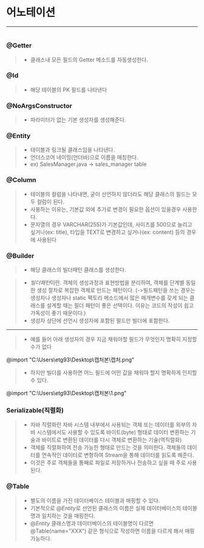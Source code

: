 # 어노테이션
---

#

### @Getter
> -   클래스내 모든 필드의 Getter 메소드를 자동생성한다.
### @Id
> -   해당 테이블의 PK 필드를 나타낸다
### @NoArgsConstructor
> - 파라미터가 없는 기본 생성자를 생성해준다.
### @Entity
> -   테이블과 링크될 클래스임을 나타낸다.
> -   언더스코어 네이밍(언더바)으로 이름을 매칭한다.
> -   ex) SalesManager.java -> sales_manager table
### @Column
> -   테이블의 컬럼을 나타내면, 굳이 선언하지 않더라도 해당 클래스의 필드는 모두 컬럼이 된다.
> -   사용하는 이유는, 기본값 외에 추가로 변경이 필요한 옵션이 있을경우 사용한다.
> -   문자열의 경우 VARCHAR(255)가 기본값인데, 사이즈를 500으로 늘리고 싶거나(ex: title), 타입을 TEXT로 변경하고 싶거나(ex: content) 등의 경우에 사용된다
### @Builder
> -   해당 클래스의  빌더패턴 클래스를 생성한다.

> - $빌더패턴$이란. 객체의 생성과정과 표현방법을 분리하여, 객체를 단계별 동일한 생성 절차로 복잡한 객체로 만드는 패턴이다.
>     (->빌드패턴을 쓰는 경우는 생성자나 생성자나 static 팩토리 메소드에서 많은 매개변수를 갖게 되는 클래스를 설계할 때는 필더 패턴이 좋은 선택이다. 이유는 코드의 작성이 쉽고 가독성이 좋기 때문이다.)
> -   생성자 상단에 선언시 생성자에 포함된 필드만 빌더에 포함한다.
---
> - 예를 들어 아래 생성자의 경우 지금 채워야할 필드가 무엇인지 명확히 지정할수가 없다

@import "C:\Users\etg93\Desktop\캡처본\캡처.png"

> - 하지만 빌더를 사용하면 어느 필드에 어떤 값을 채워야 할지 명확하게 인지할 수 있다.

@import "C:\Users\etg93\Desktop\캡처본\1.png"

### Serializable(직렬화)
 > - 자바 직렬화란 자바 시스템 내부에서 사용되는 객체 또는 데이터를 외부의 자바 시스템에서도 사용할 수 있도록 바이트(byte) 형태로 데이터 변환하는 기술과 바이트로 변환된 데이터를 다시 객체로 변환하는 기술(역직렬화)
> - 객체를 직렬화하여 전송 가능한 형태로 만드는 것을 의미한다. 객체들의 데이터를 연속적인 데이터로 변형하여 Stream을 통해 데이터를 읽도록 해준다.
> - 이것은 주로 객체들을 통째로 파일로 저장하거나 전송하고 싶을 때 주로 사용된다.


### @Table
> - 별도의 이름을 가진 데이터베이스 테이블과 매핑할 수 있다.
> -  기본적으로 $@Entity$로 선언된 클래스의 이름은 실제 데이터베이스의 테이블 명과 일치하는 것을 매핑한다.
> - $@Entity$ 클래스명과 데이터베이스의 테이블명이 다르면 @Table(name="XXX") 같은 형식으로 작성하면 이름을 다르게 해서 매핑가능하다.
